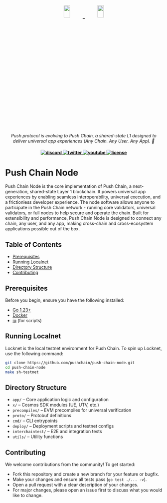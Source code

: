 <h1 align="center">
    <a href="https://push.org/#gh-light-mode-only">
    <img width='20%' height='10%' src="https://res.cloudinary.com/dx8mqtt0p/image/upload/t_pushchain_logo/Screenshot_2025-07-15_at_11.35.04_AM_wxoldu">
    </a>
    <a href="https://push.org/#gh-dark-mode-only">
    <img width='20%' height='10%' src="https://res.cloudinary.com/dx8mqtt0p/image/upload/t_pushchain_logo/Screenshot_2025-07-15_at_11.35.04_AM_wxoldu">
    </a>
</h1>

<p align="center">
  <i>Push protocol is evolving to Push Chain, a shared-state L1 designed to deliver universal app experiences (Any Chain. Any User. Any App). 🚀</i>
</p>

<h4 align="center">
  <a href="https://discord.com/invite/pushprotocol">
    <img src="https://img.shields.io/badge/discord-7289da.svg?style=flat-square" alt="discord">
  </a>
  <a href="https://twitter.com/Pushchain">
    <img src="https://img.shields.io/badge/twitter-18a1d6.svg?style=flat-square" alt="twitter">
  </a>
  <a href="https://www.youtube.com/@pushprotocol">
    <img src="https://img.shields.io/badge/youtube-d95652.svg?style=flat-square&" alt="youtube">
  </a>
  <a href="./LICENSE" target="_blank">
    <img src="https://img.shields.io/badge/license-MIT-green.svg?style=flat-square" alt="license">
  </a>
</h4>

# Push Chain Node

Push Chain Node is the core implementation of Push Chain, a next-generation, shared-state Layer 1 blockchain. It powers universal app experiences by enabling seamless interoperability, universal execution, and a frictionless developer experience. The node software allows anyone to participate in the Push Chain network - running core validators, universal validators, or full nodes to help secure and operate the chain. Built for extensibility and performance, Push Chain Node is designed to connect any chain, any user, and any app, making cross-chain and cross-ecosystem applications possible out of the box.

## Table of Contents

- [Prerequisites](#prerequisites)
- [Running Localnet](#running-localnet)
- [Directory Structure](#directory-structure)
- [Contributing](#contributing)

## Prerequisites

Before you begin, ensure you have the following installed:

- [Go 1.23+](https://golang.org/dl/)
- [Docker](https://www.docker.com/)
- [jq](https://stedolan.github.io/jq/download/) (for scripts)

## Running Localnet

Locknet is the local testnet environment for Push Chain. To spin up Locknet, use the following command:

```sh
git clone https://github.com/pushchain/push-chain-node.git
cd push-chain-node
make sh-testnet
```

## Directory Structure

- `app/` – Core application logic and configuration
- `x/` – Cosmos SDK modules (UE, UTV, etc.)
- `precompiles/` – EVM precompiles for universal verification
- `proto/` – Protobuf definitions
- `cmd/` – CLI entrypoints
- `deploy/` – Deployment scripts and testnet configs
- `interchaintest/` – E2E and integration tests
- `utils/` – Utility functions

## Contributing

We welcome contributions from the community! To get started:

- Fork this repository and create a new branch for your feature or bugfix.
- Make your changes and ensure all tests pass (`go test ./... -v`).
- Open a pull request with a clear description of your changes.
- For major changes, please open an issue first to discuss what you would like to change.
